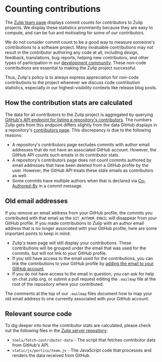 # Counting contributions

The [Zulip team page](https://zulip.com/team/) displays commit counts for
contributors to Zulip projects. We display these statistics prominently because
they are easy to compute, and can be fun and motivating for some of our
contributors.

We do not consider commit count to be a good way to measure someone's
contributions to a software project. Many invaluable contributions may not
result in the contributor authoring any code at all, including design, feedback,
translations, bug reports, helping new contributors, and other types of
participation in our [development community][dev-community]. These non-code
contributions are essential to making the Zulip project successful.

Thus, Zulip's policy is to always express appreciation for non-code
contributions to the project whenever we discuss code contribution
statistics, especially in our highest-visibility contexts like release
blog posts.

## How the contribution stats are calculated

The data for all contributors to the Zulip project is aggregated by
querying [GitHub's API endpoint for listing a repository's
contributors][github-list-contrib-endpoint]. The numbers Zulip gets
from this endpoint differs slightly from the data GitHub displays in a
repository's [contributors page][github-contrib-page]. This
discrepancy is due to the following reasons:

- A repository's contributors page excludes commits with author email
  addresses that do not have an associated GitHub account. However,
  the GitHub API counts such emails in its contributor stats.
- A repository's contributors page does not count commits authored by
  email addresses that have been deleted from a GitHub profile by the
  user. However, the GitHub API treats these stale emails as
  contributors as well.
- Some commits have multiple authors when that is declared via
  [Co-Authored-By][co-authored-by] in a commit message.

## Old email addresses

If you remove an email address from your GitHub profile, the commits
you contributed with that email as the `GIT_AUTHOR_EMAIL` will
disappear from your GitHub profile. If you made contributions to Zulip
with an author email address that is no longer associated with your
GitHub profile, here are some important points to keep in mind:

- Zulip's team page will still display your contributions. These
  contributions will be grouped under the email that was used for the
  commits, but will not link to your GitHub profile.
- If you still have access to the email used for the contributions, you
  can link the contributions to your GitHub profile by
  [adding the email to your GitHub account][github-add-email].
- If you do not have access to the email in question, you can ask for
  help on chat.zulip.org, or submit a pull request editing the
  `.mailmap` file at the root of the repository where your
  contributed.

The comments at the top of our `.mailmap` files document how to map
your old email address to one currently associated with your GitHub
account.

## Relevant source code

To dig deeper into how the contributor stats are calculated, please check
out the following files in the [Zulip server repository][server-repo]:

- `tools/fetch-contributor-data` - The script that fetches contributor
  data from GitHub's API.
- `static/js/portico/team.js` - The JavaScript code that processes and
  renders the data received from GitHub.

[github-list-contrib-endpoint]: https://docs.github.com/en/rest/reference/repos#list-repository-contributors
[github-contrib-page]: https://docs.github.com/en/repositories/viewing-activity-and-data-for-your-repository/viewing-a-projects-contributors
[dev-community]: https://zulip.com/development-community/
[server-repo]: https://github.com/zulip/zulip
[github-add-email]: https://docs.github.com/en/account-and-profile/setting-up-and-managing-your-github-user-account/managing-email-preferences/adding-an-email-address-to-your-github-account
[co-authored-by]: https://docs.github.com/en/pull-requests/committing-changes-to-your-project/creating-and-editing-commits/creating-a-commit-with-multiple-authors
